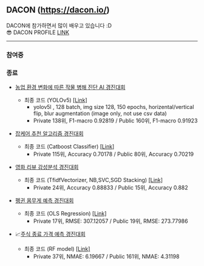 ## DACON (https://dacon.io/) 
DACON에 참가하면서 많이 배우고 있습니다 :D <br>
😎 DACON PROFILE [LINK](https://dacon.io/myprofile/438333/home)
***
### 참여중


### 종료
* [농업 환경 변화에 따른 작물 병해 진단 AI 경진대회](https://dacon.io/competitions/official/235870/leaderboard)
  *  최종 코드 (YOLOv5) [[Link]](https://github.com/joniekwon/dacon/blob/main/LG_crop_disease_diagnosis_competition/crop_disease_diagnosis_YOLOv5.ipynb)
     * yolov5l , 128 batch, img size 128, 150 epochs, horizental/vertical flip, blur augmentation (image only, not use csv data)
     * Private 138위, F1-macro 0.92819 / Public 160위, F1-macro 0.91923

* [잡케어 추천 알고리즘 경진대회](https://dacon.io/competitions/official/235863/leaderboard)
  * 최종 코드 (Catboost Classifier) [[Link]](https://github.com/joniekwon/dacon/blob/main/jobcare_recommendation_algorithm_competition/%EC%9E%A1%EC%BC%80%EC%96%B4%20%EC%B6%94%EC%B2%9C%20%EC%95%8C%EA%B3%A0%EB%A6%AC%EC%A6%98%20%EA%B2%BD%EC%A7%84%EB%8C%80%ED%9A%8C%20private%20115.ipynb)
    * Private 115위, Accuracy 0.70178 / Public 80위, Accuracy 0.70219 

* [영화 리뷰 감성분석 경진대회](https://dacon.io/competitions/official/235864/leaderboard)
  * 최종 코드 (TfidfVectorizer, NB,SVC,SGD Stacking) [[Link]](https://github.com/joniekwon/dacon/blob/main/movie_review_sentiment_analysis_competition/movie_review.ipynb)
    * Private 24위, Accuracy 0.88833 / Public 15위, Accuracy 0.882

* [펭귄 몸무게 예측 경진대회](https://dacon.io/competitions/official/235862/leaderboard)
  * 최종 코드 (OLS Regression) [[Link]](https://github.com/joniekwon/dacon/blob/main/penguin_weight_prediction_competition/DACON%20%ED%8E%AD%EA%B7%84%20%EB%AA%B8%EB%AC%B4%EA%B2%8C%20%EC%98%88%EC%B8%A1%20%EA%B2%BD%EC%A7%84%EB%8C%80%ED%9A%8C%20(private%2017).ipynb)
    * Private 17위, RMSE: 307.12057 / Public 19위, RMSE: 273.77986

* 📈[주식 종료 가격 예측 경진대회](https://dacon.io/competitions/official/235857/leaderboard) 
  * 최종 코드 (RF model) [[Link]](https://github.com/joniekwon/dacon/blob/main/stock_close_prediction_competition/%EC%A3%BC%EC%8B%9D%20%EC%A2%85%EA%B0%80%20%EC%98%88%EC%B8%A1%20%EA%B2%BD%EC%A7%84%EB%8C%80%ED%9A%8C%20private%2037.ipynb)
    * Private 37위, NMAE: 6.19667 / Public 161위, NMAE: 4.31198

